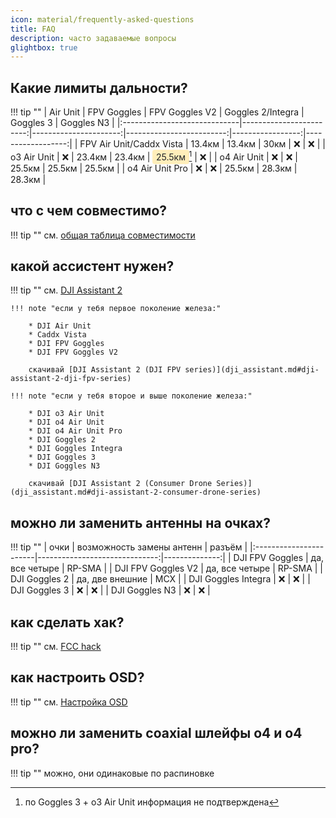 ```yaml
---
icon: material/frequently-asked-questions
title: FAQ
description: часто задаваемые вопросы
glightbox: true
---
```


## Какие лимиты дальности?
!!! tip ""
    | Air Unit                     |             FPV Goggles |       FPV Goggles V2 |       Goggles 2/Integra |       Goggles 3 |       Goggles N3 |
    |:-----------------------------|------------------------:|----------------------:|-------------------------:|-----------------:|------------------:|
    |     FPV Air Unit/Caddx Vista |                 13.4км |               13.4км |                    30км |              ❌ |               ❌ |
    |     o3 Air Unit              |                    ❌ |               23.4км |                  23.4км |           <span style="background-color: #ffeeba; padding: 0.2em 0.4em; border-radius: 4px; color: #212529;">25.5км</span>[^1] |               ❌ |
    |     o4 Air Unit              |                    ❌ |                  ❌ |                  25.5км |           25.5км |            25.5км |
    |     o4 Air Unit Pro          |                    ❌ |                  ❌ |                  25.5км |           28.3км |            28.3км |

[^1]: по Goggles 3 + o3 Air Unit информация не подтверждена

## что с чем совместимо?
!!! tip ""
    см. [общая таблица совместимости](compatibility.md#общая-таблица-совместимости)

## какой ассистент нужен?
!!! tip ""
    см. [DJI Assistant 2](dji_assistant.md)

    !!! note "если у тебя первое поколение железа:"

        * DJI Air Unit
        * Caddx Vista
        * DJI FPV Goggles
        * DJI FPV Goggles V2

        скачивай [DJI Assistant 2 (DJI FPV series)](dji_assistant.md#dji-assistant-2-dji-fpv-series)

    !!! note "если у тебя второе и выше поколение железа:"

        * DJI o3 Air Unit
        * DJI o4 Air Unit
        * DJI o4 Air Unit Pro
        * DJI Goggles 2
        * DJI Goggles Integra
        * DJI Goggles 3
        * DJI Goggles N3

        скачивай [DJI Assistant 2 (Consumer Drone Series)](dji_assistant.md#dji-assistant-2-consumer-drone-series)

## можно ли заменить антенны на очках?
!!! tip ""
    | очки                   | возможность замены антенн   | разъём   |
    |:-----------------------|------------------------------:|--------------:|
    | DJI FPV Goggles        | да, все четыре                | RP-SMA        |
    | DJI FPV Goggles V2     | да, все четыре                | RP-SMA        |
    | DJI Goggles 2          | да, две внешние               | MCX           |
    | DJI Goggles Integra    | ❌                            | ❌            |
    | DJI Goggles 3          | ❌                            | ❌            |
    | DJI Goggles N3         | ❌                            | ❌            |

## как сделать хак?
!!! tip ""
    см. [FCC hack](fcc.md#fcc-hack)

## как настроить OSD?
!!! tip ""
    см. [Настройка OSD](osd.md#настройка-osd)

## можно ли заменить coaxial шлейфы o4 и o4 pro?
!!! tip ""
    можно, они одинаковые по распиновке